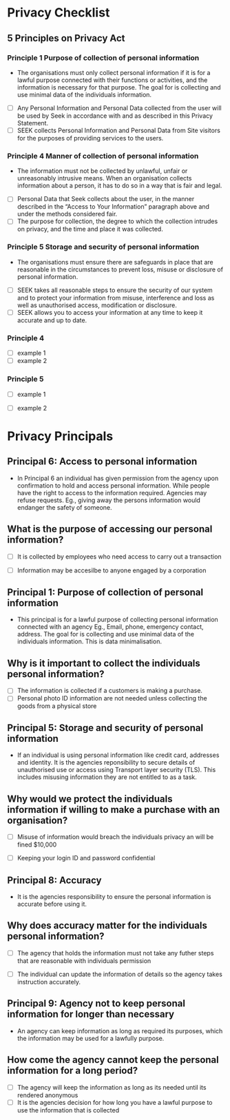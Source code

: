 # Privacy Checklist

## 5 Principles on Privacy Act

### Principle 1 Purpose of collection of personal information
 - The organisations must only collect personal information if it is for a lawful purpose connected with their functions or activities, and the information is necessary for that purpose. The goal for is collecting and use minimal data of the individuals information. 

- [ ] Any Personal Information and Personal Data collected from the user will be used by Seek in accordance with and as described in this Privacy Statement.
- [ ] SEEK collects Personal Information and Personal Data from Site visitors for the purposes of providing services to the users.

### Principle 4 Manner of collection of personal information
 - The information must not be collected by unlawful, unfair or unreasonably intrusive means. When an organisation collects information about a person, it has to do so in a way that is fair and legal.

- [ ] Personal Data that Seek collects about the user, in the manner described in the “Access to Your Information” paragraph above and under the methods considered fair.
- [ ] The purpose for collection, the degree to which the collection intrudes on privacy, and the time and place it was collected. 

### Principle 5 Storage and security of personal information
 - The organisations must ensure there are safeguards in place that are reasonable in the circumstances to prevent loss, misuse or disclosure of personal information.
- [ ] SEEK takes all reasonable steps to ensure the security of our system and to protect your information from misuse, interference and loss as well as unauthorised access, modification or disclosure.
- [ ] SEEK allows you to access your information at any time to keep it accurate and up to date.

### Principle 4

- [ ] example 1
- [ ] example 2

### Principle 5

- [ ] example 1
- [ ] example 2


# Privacy Principals

## Principal 6: Access to personal information

- In Principal 6 an individual has given permission from the agency upon confirmation to hold and access personal information. While people have the right to access to the information required. Agencies may refuse requests. Eg., giving away the persons information would endanger the safety of someone. 

## What is the purpose of accessing our personal information?

 - [ ] It is collected by employees who need access to carry out a transaction
 - [ ] Information may be accesilbe to anyone engaged by a corporation
 

## Principal 1: Purpose of collection of personal information

- This principal is for a lawful purpose of collecting personal information connected with an agency Eg., Email, phone, emergency contact, address. The goal for is collecting and use minimal data of the individuals information. This is data minimalisation.

## Why is it important to collect the individuals personal information?

 - [ ] The information is collected if a customers is making a purchase.
 - [ ] Personal photo ID information are not needed unless collecting the goods from a physical store
 
 ## Principal 5: Storage and security of personal information
 
 - If an individual is using personal information like credit card, addresses and identity. It is the agencies reponsibility to secure details of unauthorised use or access using Transport layer security (TLS). This includes misusing information they are not entitled to as a task. 
 
 ## Why would we protect the individuals information if willing to make a purchase with an organisation?   
 
 - [ ] Misuse of information would breach the individuals privacy an will be fined $10,000
 - [ ] Keeping your login ID and password confidential


## Principal 8: Accuracy

- It is the agencies responsibility to ensure the personal information is accurate before using it.

## Why does accuracy matter for the individuals personal information?

- [ ] The agency that holds the information must not take any futher steps that are reasonable with individuals permission
- [ ] The individual can update the information of details so the agency takes instruction accurately.


## Principal 9: Agency not to keep personal information for longer than necessary

- An agency can keep information as long as required its purposes, which the information may be used for a lawfully purpose.

## How come the agency cannot keep the personal information for a long period?

- [ ] The agency will keep the information as long as its needed until its rendered anonymous
- [ ] It is the agencies decision for how long you have a lawful purpose to use the information that is collected
